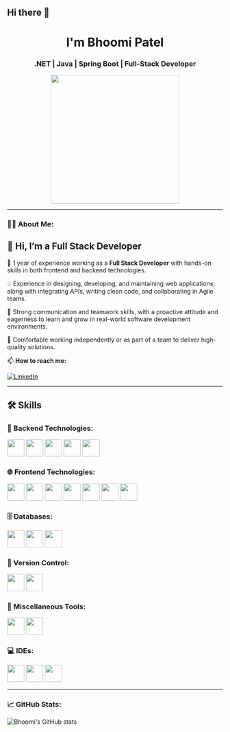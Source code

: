 ## Hi there 👋

<h1 align="center"> I'm Bhoomi Patel</h1>
<h3 align="center">.NET | Java | Spring Boot | Full-Stack Developer</h3>

<p align="center">
  <img src="https://media.giphy.com/media/YQitE4YNQNahy/giphy.gif" width="300" />
</p>


---

### 👩‍💻 About Me:
## 👋 Hi, I’m a Full Stack Developer

🔭 1 year of experience working as a **Full Stack Developer** with hands-on skills in both frontend and backend technologies.

💡 Experience in designing, developing, and maintaining web applications, along with integrating APIs, writing clean code, and collaborating in Agile teams.

🤝 Strong communication and teamwork skills, with a proactive attitude and eagerness to learn and grow in real-world software development environments.

🚀 Comfortable working independently or as part of a team to deliver high-quality solutions.

📫 **How to reach me:**

<a href="https://www.linkedin.com/in/bhoomipatel1209/" target="_blank">
  <img src="https://img.shields.io/badge/LinkedIn-blue?style=for-the-badge&logo=linkedin&logoColor=white" alt="LinkedIn" />
</a>


---
## 🛠️ Skills

### 🔧 Backend Technologies:
<p>
<img src="https://cdn.jsdelivr.net/gh/devicons/devicon/icons/csharp/csharp-original.svg" width="40" />
<img src="https://cdn.jsdelivr.net/gh/devicons/devicon/icons/dot-net/dot-net-original.svg" width="40" />
<img src="https://cdn.jsdelivr.net/gh/devicons/devicon/icons/java/java-original.svg" width="40" />
<img src="https://cdn.jsdelivr.net/gh/devicons/devicon/icons/spring/spring-original.svg" width="40" />
<img src="https://cdn.jsdelivr.net/gh/devicons/devicon/icons/nodejs/nodejs-original.svg" width="40" />
</p>

### 🌐 Frontend Technologies:
<p>
<img src="https://cdn.jsdelivr.net/gh/devicons/devicon/icons/react/react-original.svg" width="40" />
<img src="https://cdn.jsdelivr.net/gh/devicons/devicon/icons/javascript/javascript-original.svg" width="40" />
<img src="https://cdn.jsdelivr.net/gh/devicons/devicon/icons/typescript/typescript-original.svg" width="40" />
<img src="https://cdn.jsdelivr.net/gh/devicons/devicon/icons/html5/html5-original.svg" width="40" />
<img src="https://cdn.jsdelivr.net/gh/devicons/devicon/icons/css3/css3-original.svg" width="40" />
<img src="https://cdn.jsdelivr.net/gh/devicons/devicon/icons/sass/sass-original.svg" width="40" />
<img src="https://cdn.jsdelivr.net/gh/devicons/devicon/icons/jquery/jquery-original.svg" width="40" />
</p>

### 🗄️ Databases:
<p>
 <img src="https://cdn.jsdelivr.net/gh/devicons/devicon/icons/mysql/mysql-original.svg" width="40" />
<img src="https://cdn.jsdelivr.net/gh/devicons/devicon/icons/microsoftsqlserver/microsoftsqlserver-plain.svg" width="40" />
<img src="https://cdn.jsdelivr.net/gh/devicons/devicon/icons/oracle/oracle-original.svg" width="40" />
</p>

### 🔧 Version Control:
<p>
 <img src="https://cdn.jsdelivr.net/gh/devicons/devicon/icons/git/git-original.svg" width="40" />
<img src="https://cdn.jsdelivr.net/gh/devicons/devicon/icons/github/github-original.svg" width="40" />
</p>

### 🧰 Miscellaneous Tools:
<p>
<img src="https://cdn.jsdelivr.net/gh/devicons/devicon/icons/jira/jira-original.svg" width="40" />
<img src="https://cdn.jsdelivr.net/gh/devicons/devicon/icons/postman/postman-original.svg" width="40" />
</p>

### 💻 IDEs:
<p>
<img src="https://cdn.jsdelivr.net/gh/devicons/devicon/icons/visualstudio/visualstudio-plain.svg" width="40" />
<img src="https://cdn.jsdelivr.net/gh/devicons/devicon/icons/vscode/vscode-original.svg" width="40" />
<img src="https://cdn.jsdelivr.net/gh/devicons/devicon/icons/intellij/intellij-original.svg" width="40" />
</p>

---

### 📈 GitHub Stats:
![Bhoomi's GitHub stats](https://github-readme-stats.vercel.app/api?username=Bhoomi-github&show_icons=true&theme=radical)

